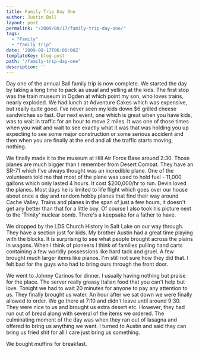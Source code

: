 ```yaml
---
title: Family Trip Day One
author: Justin Ball
layout: post
permalink: "/2009/08/17/family-trip-day-one/"
tags:
  - "Family"
  - "family trip"
date: '2009-08-17T06:00:00Z'
templateKey: blog-post
path: "/family-trip-day-one"
description: ''
---
```


Day one of the annual Ball family trip is now complete. We started the day by taking a long time to pack as usual and yelling at the kids. The first stop was the train museum in Ogden at which point my son, who loves trains, nearly exploded. We had lunch at Adventure Cakes which was expensive, but really quite good. I've never seen my kids down $6 grilled cheese sandwiches so fast. Our next event, one which is great when you have kids, was to wait in traffic for an hour to move 2 miles. It was one of those times when you wait and wait to see exactly what it was that was holding you up expecting to see some major construction or some serious accident and then when you are finally at the end and all the traffic starts moving, nothing.

We finally made it to the museum at Hill Air Force Base around 2:30. Those planes are much bigger than I remember from Desert Combat. They have an SR-71 which I've always thought was an incredible plane. One of the volunteers told me that most of the plane was used to hold fuel - 11,000 gallons which only lasted 4 hours. It cost $200,000/hr to run. Devin loved the planes. Most days he is limited to life flight which goes over our house about once a day and random hobby planes that find their way around Cache Valley. Trains and planes in the span of just a few hours, it doesn't get any better than that for a little boy. Of course I also took his picture next to the 'Trinity' nuclear bomb. There's a keepsake for a father to have.

We dropped by the LDS Church History in Salt Lake on our way through. They have a section just for kids. My brother Austin had a great time playing with the blocks. It is surprising to see what people brought across the plains in wagons. When I think of pioneers I think of families pulling hand carts containing a few worldly possessions like hard tack and gruel. A few brought much larger items like pianos. I'm still not sure how they did that. I felt bad for the guys who had to bring ours through the front door.

We went to Johnny Carinos for dinner. I usually having nothing but praise for the place. The server really greasy Italian food that you can't help but love. Tonight we had to wait 20 minutes for anyone to pay any attention to us. They finally brought us water. An hour after we sat down we were finally allowed to order. We go there at 7:10 and didn't leave until around 9:30. They were nice to us and brought us extra desert etc. However, they had run out of bread along with several of the items we ordered. The culminating moment of the day was when they ran out of lasagna and offered to bring us anything we want. I turned to Austin and said they can bring us fried shit for all I care just bring us something.

We bought muffins for breakfast.
